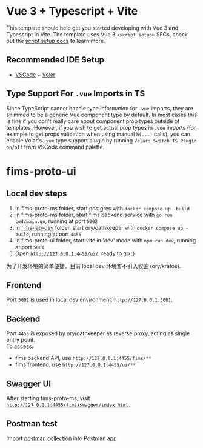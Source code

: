# Vue 3 + Typescript + Vite

This template should help get you started developing with Vue 3 and Typescript in Vite. The template uses Vue 3 `<script setup>` SFCs, check out the [script setup docs](https://v3.vuejs.org/api/sfc-script-setup.html#sfc-script-setup) to learn more.

## Recommended IDE Setup

- [VSCode](https://code.visualstudio.com/) + [Volar](https://marketplace.visualstudio.com/items?itemName=johnsoncodehk.volar)

## Type Support For `.vue` Imports in TS

Since TypeScript cannot handle type information for `.vue` imports, they are shimmed to be a generic Vue component type by default. In most cases this is fine if you don't really care about component prop types outside of templates. However, if you wish to get actual prop types in `.vue` imports (for example to get props validation when using manual `h(...)` calls), you can enable Volar's `.vue` type support plugin by running `Volar: Switch TS Plugin on/off` from VSCode command palette.

# fims-proto-ui

## Local dev steps

1. in fims-proto-ms folder, start postgres with `docker compose up -build`
2. in fims-proto-ms folder, start fims backend service with `go run cmd/main.go`, running at port `5002`
3. in [fims-iap-dev](https://github.com/fims-proto/fims-iap-dev) folder, start ory/oathkeeper with `docker compose up -build`, running at port `4455`
4. in fims-proto-ui folder, start vite in 'dev' mode with `npm run dev`, running at port `5001`
5. Open [`http://127.0.0.1:4455/ui/`](http://127.0.0.1:4455/ui/), ready to go :)

为了开发环境的简单便捷，目前 local dev 环境暂不引入权鉴 (ory/kratos).

## Frontend

Port `5001` is used in local dev environment: `http://127.0.0.1:5001`.

## Backend

Port `4455` is exposed by ory/oathkeeper as reverse proxy, acting as single entry point.  
To access:

- fims backend API, use `http://127.0.0.1:4455/fims/**`
- fims frontend, use `http://127.0.0.1:4455/ui/**`

## Swagger UI

After starting fims-proto-ms, visit [`http://127.0.0.1:4455/fims/swagger/index.html`](http://127.0.0.1:4455/fims/swagger/index.html).

## Postman test

Import [postman collection](https://github.com/fims-proto/fims-proto-ms/tree/master/pm_collection) into Postman app
